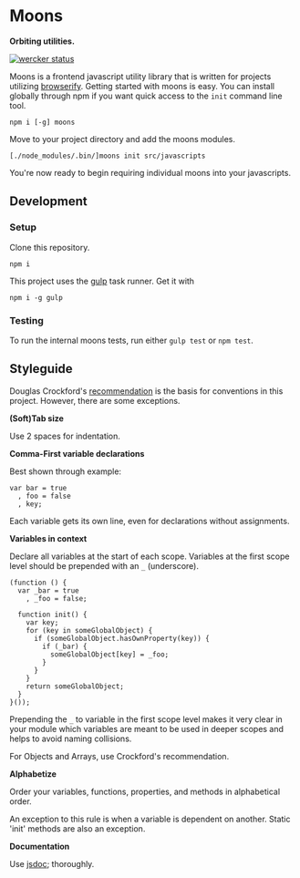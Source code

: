 Moons
=====

**Orbiting utilities.**

[![wercker status](https://app.wercker.com/status/5ce13e450e6486f3cf55069f48a02b1d/m "wercker status")](https://app.wercker.com/project/bykey/5ce13e450e6486f3cf55069f48a02b1d)

Moons is a frontend javascript utility library that is written for projects 
utilizing [browserify](http://browserify.org/). Getting started with moons is
easy. You can install globally through npm if you want quick access to the `init`
command line tool.

    npm i [-g] moons

Move to your project directory and add the moons modules.

    [./node_modules/.bin/]moons init src/javascripts

You're now ready to begin requiring individual moons into your javascripts.

Development
-----------

### Setup

Clone this repository.

    npm i

This project uses the [gulp](http://gulpjs.com/) task runner. Get it with
    
    npm i -g gulp

### Testing

To run the internal moons tests, run either `gulp test` or `npm test`.

Styleguide
----------

Douglas Crockford's [recommendation](http://javascript.crockford.com/code.html)
is the basis for conventions in this project. However, there are some exceptions.

**(Soft)Tab size**

Use 2 spaces for indentation.

**Comma-First variable declarations**

Best shown through example:

    var bar = true
      , foo = false
      , key;

Each variable gets its own line, even for declarations without assignments.

**Variables in context**

Declare all variables at the start of each scope. Variables at the first scope
level should be prepended with an `_` (underscore).

    (function () {
      var _bar = true
        , _foo = false;

      function init() {
        var key;
        for (key in someGlobalObject) {
          if (someGlobalObject.hasOwnProperty(key)) {
            if (_bar) {
              someGlobalObject[key] = _foo;
            }
          }
        }
        return someGlobalObject;
      }
    }());

Prepending the `_` to variable in the first scope level makes it very clear in
your module which variables are meant to be used in deeper scopes and helps to
avoid naming collisions.

For Objects and Arrays, use Crockford's recommendation.

**Alphabetize**

Order your variables, functions, properties, and methods in alphabetical order.

An exception to this rule is when a variable is dependent on another. Static 
'init' methods are also an exception.

**Documentation**

Use [jsdoc](http://usejsdoc.org/); thoroughly.
